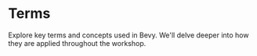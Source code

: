 # Terms

Explore key terms and concepts used in Bevy. We'll delve deeper into how they are applied throughout the workshop.
